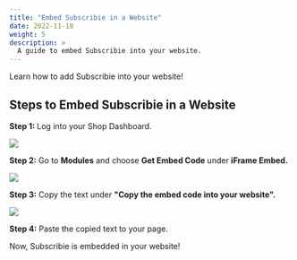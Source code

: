 ```yaml
---
title: "Embed Subscribie in a Website"
date: 2022-11-18
weight: 5
description: >
  A guide to embed Subscribie into your website.
---
```


Learn how to add Subscribie into your website!

## Steps to Embed Subscribie in a Website

**Step 1:** Log into your Shop Dashboard.

![](https://subscribie.co.uk/blog/content/images/size/w1000/2022/11/image-64.png)

**Step 2:** Go to **Modules** and choose **Get Embed Code** under **iFrame Embed.**

![](https://subscribie.co.uk/blog/content/images/size/w1000/2022/11/image-118.png)

**Step 3:** Copy the text under **"Copy the embed code into your website".**

![](https://subscribie.co.uk/blog/content/images/size/w1000/2022/11/image-119.png)

**Step 4:** Paste the copied text to your page.

Now, Subscribie is embedded in your website!